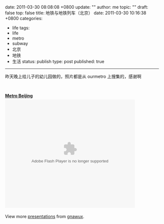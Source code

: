 date: 2011-03-30 08:08:08 +0800
update: ""
author: me
topic: ""
draft: false
top: false
title: 地铁与地铁列车（北京）
date: 2011-03-30 10:16:38 +0800
categories:
- life
tags:
- life
- metro
- subway
- 北京
- 地铁
- 生活
status: publish
type: post
published: true
---
<p>昨天晚上给儿子的幼儿园做的，照片都是从 ourmetro 上搜集的，感谢啊</p>

<p>&nbsp;</p>

<div id="__ss_7434890" style="width: 425px;"><strong style="display: block; margin: 12px 0 4px;"><a title="Metro Beijing" href="http://www.slideshare.net/gnawux/metro-beijing">Metro Beijing</a></strong><object id="__sse7434890" width="425" height="355"><param name="movie" value="http://static.slidesharecdn.com/swf/ssplayer2.swf?doc=metro-110329130747-phpapp02&amp;stripped_title=metro-beijing&amp;userName=gnawux" /><param name="allowFullScreen" value="true" /><param name="allowScriptAccess" value="always" /><embed type="application/x-shockwave-flash" width="425" height="355" src="http://static.slidesharecdn.com/swf/ssplayer2.swf?doc=metro-110329130747-phpapp02&amp;stripped_title=metro-beijing&amp;userName=gnawux" name="__sse7434890" allowscriptaccess="always" allowfullscreen="true"></embed></object></p>

<div style="padding: 5px 0 12px;">View more <a href="http://www.slideshare.net/">presentations</a> from <a href="http://www.slideshare.net/gnawux">gnawux</a>.</div>

</div>
